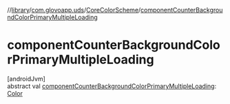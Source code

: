 //[library](../../../index.md)/[com.glovoapp.uds](../index.md)/[CoreColorScheme](index.md)/[componentCounterBackgroundColorPrimaryMultipleLoading](component-counter-background-color-primary-multiple-loading.md)

# componentCounterBackgroundColorPrimaryMultipleLoading

[androidJvm]\
abstract val [componentCounterBackgroundColorPrimaryMultipleLoading](component-counter-background-color-primary-multiple-loading.md): [Color](https://developer.android.com/reference/kotlin/androidx/compose/ui/graphics/Color.html)
